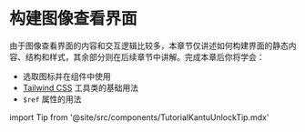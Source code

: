 # 构建图像查看界面

由于图像查看界面的内容和交互逻辑比较多，本章节仅讲述如何构建界面的静态内容、结构和样式，其余部分则在后续章节中讲解。完成本章后你将学会：

- 选取图标并在组件中使用
- [Tailwind CSS](https://tailwindcss.com/) 工具类的基础用法
- `$ref` 属性的用法

import Tip from '@site/src/components/TutorialKantuUnlockTip.mdx'

<Tip/>
